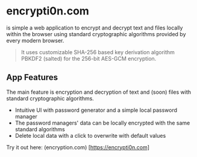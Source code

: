 # encrypti0n.com

is simple a web application to encrypt and decrypt text and files locally within the browser using standard cryptographic algorithms provided by every modern browser.

> It uses customizable SHA-256 based key derivation algorithm PBKDF2 (salted) for the 256-bit AES-GCM encryption.
  
## App Features

The main feature is encryption and decryption of text and (soon) files with standard cryptographic algorithms.

- Intuitive UI with password generator and a simple local password manager
- The password managers' data can be locally encrypted with the same standard algorithms
- Delete local data with a click to overwrite with default values

Try it out here: (encryption.com) [https://encrypti0n.com]